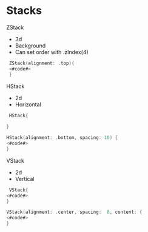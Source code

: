 
# Stacks

ZStack
* 3d
* Background
* Can set order with .zIndex(4)

```swift
 ZStack(alignment: .top){
 <#code#>
 }
```

HStack
* 2d
* Horizontal

```swift
 HStack{
                
}

HStack(alignment: .bottom, spacing: 10) {
<#code#>
}
```

VStack
* 2d
* Vertical

```swift
 VStack{
<#code#>         
}

VStack(alignment: .center, spacing:  8, content: {
<#code#>
}
```
